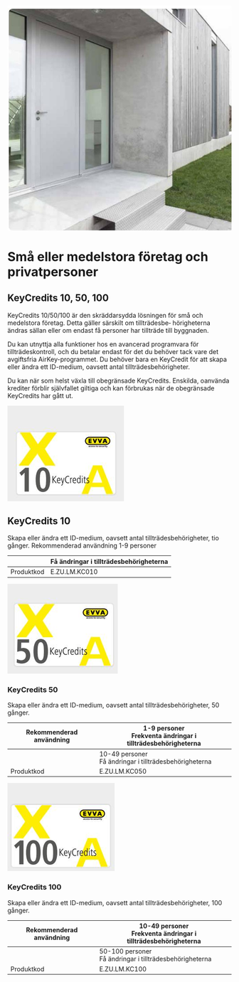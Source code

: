 ![](_page_0_Picture_0.jpeg)

# Små eller medelstora företag och privatpersoner

## **KeyCredits 10, 50, 100**

KeyCredits 10/50/100 är den skräddarsydda lösningen för små och medelstora företag. Detta gäller särskilt om tillträdesbe‑ hörigheterna ändras sällan eller om endast få personer har tillträde till byggnaden.

Du kan utnyttja alla funktioner hos en avancerad programvara för tillträdeskontroll, och du betalar endast för det du behöver tack vare det avgiftsfria AirKey-programmet. Du behöver bara en KeyCredit för att skapa eller ändra ett ID-medium, oavsett antal tillträdesbehörigheter.

Du kan när som helst växla till obegränsade KeyCredits. Enskilda, oanvända krediter förblir självfallet giltiga och kan förbrukas när de obegränsade KeyCredits har gått ut.

![](_page_0_Picture_6.jpeg)

## **KeyCredits 10**

Skapa eller ändra ett ID-medium, oavsett antal tillträdesbehörigheter, tio gånger. Rekommenderad användning 1-9 personer

|            | Få ändringar i tillträdesbehörigheterna |
|------------|-----------------------------------------|
| Produktkod | E.ZU.LM.KC010                           |

![](_page_0_Picture_10.jpeg)

### **KeyCredits 50**

Skapa eller ändra ett ID-medium, oavsett antal tillträdesbehörigheter, 50 gånger.

| Rekommenderad användning | 1-9 personer<br>Frekventa ändringar i tillträdesbehörigheterna |
|--------------------------|----------------------------------------------------------------|
|                          | 10-49 personer<br>Få ändringar i tillträdesbehörigheterna      |
| Produktkod               | E.ZU.LM.KC050                                                  |

![](_page_0_Picture_14.jpeg)

### **KeyCredits 100**

Skapa eller ändra ett ID-medium, oavsett antal tillträdesbehörigheter, 100 gånger.

| Rekommenderad användning | 10-49 personer<br>Frekventa ändringar i tillträdesbehörigheterna |
|--------------------------|------------------------------------------------------------------|
|                          | 50-100 personer<br>Få ändringar i tillträdesbehörigheterna       |
| Produktkod               | E.ZU.LM.KC100                                                    |